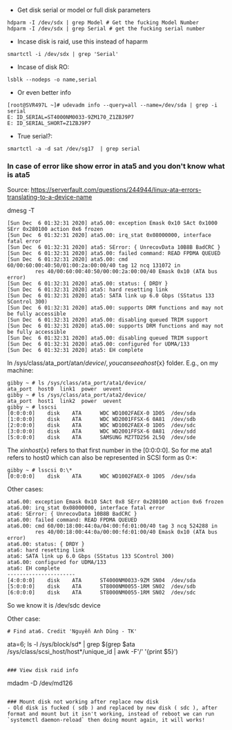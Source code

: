 - Get disk serial or model or full disk parameters
```
hdparm -I /dev/sdx | grep Model # Get the fucking Model Number
hdparm -I /dev/sdx | grep Serial # get the fucking serial number
```
- Incase disk is raid, use this instead of haparm

```
smartctl -i /dev/sdx | grep 'Serial'
```

- Incase of disk RO:

```
lsblk --nodeps -o name,serial
```

- Or even better info

```
[root@SVR497L ~]# udevadm info --query=all --name=/dev/sda | grep -i serial
E: ID_SERIAL=ST4000NM0033-9ZM170_Z1ZBJ9P7
E: ID_SERIAL_SHORT=Z1ZBJ9P7
```

- True serial?:
```
smartctl -a -d sat /dev/sg17  | grep serial
```



### In case of error like show error in ata5 and you don't know what is ata5
Source: https://serverfault.com/questions/244944/linux-ata-errors-translating-to-a-device-name

dmesg -T
```
[Sun Dec  6 01:32:31 2020] ata5.00: exception Emask 0x10 SAct 0x1000 SErr 0x280100 action 0x6 frozen
[Sun Dec  6 01:32:31 2020] ata5.00: irq_stat 0x08000000, interface fatal error
[Sun Dec  6 01:32:31 2020] ata5: SError: { UnrecovData 10B8B BadCRC }
[Sun Dec  6 01:32:31 2020] ata5.00: failed command: READ FPDMA QUEUED
[Sun Dec  6 01:32:31 2020] ata5.00: cmd 60/00:60:00:40:50/01:00:2a:00:00/40 tag 12 ncq 131072 in
         res 40/00:60:00:40:50/00:00:2a:00:00/40 Emask 0x10 (ATA bus error)
[Sun Dec  6 01:32:31 2020] ata5.00: status: { DRDY }
[Sun Dec  6 01:32:31 2020] ata5: hard resetting link
[Sun Dec  6 01:32:31 2020] ata5: SATA link up 6.0 Gbps (SStatus 133 SControl 300)
[Sun Dec  6 01:32:31 2020] ata5.00: supports DRM functions and may not be fully accessible
[Sun Dec  6 01:32:31 2020] ata5.00: disabling queued TRIM support
[Sun Dec  6 01:32:31 2020] ata5.00: supports DRM functions and may not be fully accessible
[Sun Dec  6 01:32:31 2020] ata5.00: disabling queued TRIM support
[Sun Dec  6 01:32:31 2020] ata5.00: configured for UDMA/133
[Sun Dec  6 01:32:31 2020] ata5: EH complete
```

In /sys/class/ata_port/ata${n}/device/, you can see a host${x} folder. E.g., on my machine:
```
gibby ~ # ls /sys/class/ata_port/ata1/device/
ata_port  host0  link1  power  uevent
gibby ~ # ls /sys/class/ata_port/ata2/device/
ata_port  host1  link2  power  uevent
gibby ~ # lsscsi
[0:0:0:0]    disk    ATA      WDC WD1002FAEX-0 1D05  /dev/sda
[1:0:0:0]    disk    ATA      WDC WD2001FFSX-6 0A81  /dev/sdb
[2:0:0:0]    disk    ATA      WDC WD1002FAEX-0 1D05  /dev/sdc
[3:0:0:0]    disk    ATA      WDC WD2001FFSX-6 0A81  /dev/sdd
[5:0:0:0]    disk    ATA      SAMSUNG MZ7TD256 2L5Q  /dev/sde
```
The ${x} in host${x} refers to that first number in the [0:0:0:0]. So for me ata1 refers to host0 which can also be represented in SCSI form as 0:*:
```
gibby ~ # lsscsi 0:\*
[0:0:0:0]    disk    ATA      WDC WD1002FAEX-0 1D05  /dev/sda
```
Other cases:
```
ata6.00: exception Emask 0x10 SAct 0x8 SErr 0x280100 action 0x6 frozen
ata6.00: irq_stat 0x08000000, interface fatal error
ata6: SError: { UnrecovData 10B8B BadCRC }
ata6.00: failed command: READ FPDMA QUEUED
ata6.00: cmd 60/00:18:00:44:0a/04:00:fd:01:00/40 tag 3 ncq 524288 in
         res 40/00:18:00:44:0a/00:00:fd:01:00/40 Emask 0x10 (ATA bus error)
ata6.00: status: { DRDY }
ata6: hard resetting link
ata6: SATA link up 6.0 Gbps (SStatus 133 SControl 300)
ata6.00: configured for UDMA/133
ata6: EH complete
----------------------
[4:0:0:0]    disk    ATA      ST4000NM0033-9ZM SN04  /dev/sda 
[5:0:0:0]    disk    ATA      ST8000NM0055-1RM SN02  /dev/sdb 
[6:0:0:0]    disk    ATA      ST8000NM0055-1RM SN02  /dev/sdc 
```
So we know it is /dev/sdc device

Other case:
```
# Find ata6. Credit 'Nguyễn Anh Dũng - TK'
```
ata=6; ls -l /sys/block/sd* | grep $(grep $ata /sys/class/scsi_host/host*/unique_id | awk -F'/' '{print $5}')
```

### View disk raid info
```
mdadm -D /dev/md126
```

### Mount disk not working after replace new disk
- Old disk is fucked ( sdb ) and replaced by new disk ( sdc ), after format and mount but it isn't working, instead of reboot we can run `systemctl daemon-reload` then doing mount again, it will works!

